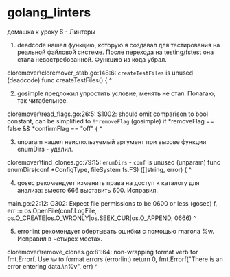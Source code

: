# golang_linters
домашка к уроку 6 - Линтеры

1) deadcode нашел функцию, которую я создавал для тестирования на реальной файловой системе.
После перехода на testing/fstest она стала невостребованной.
Функцию из кода убрал.

cloremover\cloremover_stab.go:148:6: `createTestFiles` is unused (deadcode)
func createTestFiles() {
     ^

2) gosimple предложил упростить условие, менять не стал. Полагаю, так читабельнее.

cloremover\read_flags.go:26:5: S1002: should omit comparison to bool constant, can be simplified to `!*removeFlag` (gosimple)
        if *removeFlag == false && *confirmFlag == "off" {
           ^

3) unparam нашел неиспользуемый аргумент при вызове функции enumDirs - удалил.

cloremover\find_clones.go:79:15: `enumDirs` - `conf` is unused (unparam)
func enumDirs(conf *ConfigType, fileSystem fs.FS) ([]string, error) {
              ^

4) gosec рекомендует изменить права на доступ к каталогу для анализа: вместо 666 выставить 600. Исправил.

main.go:22:12: G302: Expect file permissions to be 0600 or less (gosec)
        f, err := os.OpenFile(conf.LogFile, os.O_CREATE|os.O_WRONLY|os.SEEK_CUR|os.O_APPEND, 0666)
                  ^

5) errorlint рекомендует обертывать ошибки с помощью глагола %w. Исправил в четырех местах.

cloremover\remove_clones.go:81:64: non-wrapping format verb for fmt.Errorf. Use `%w` to format errors (errorlint)
                return 0, fmt.Errorf("There is an error entering data.\n%v", err)
                                                                             ^

